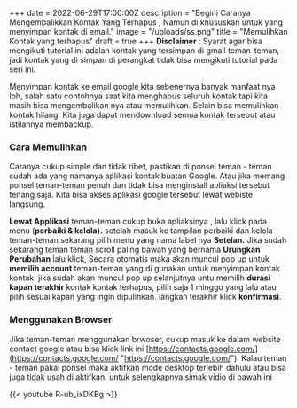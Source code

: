 +++
date = 2022-06-29T17:00:00Z
description = "Begini Caranya Mengembalikkan Kontak Yang Terhapus , Namun di khususkan untuk yang menyimpan kontak di email."
image = "/uploads/ss.png"
title = "Memulihkan Kontak yang terhapus"
draft = true
+++
**Disclaimer** : Syarat agar bisa mengikuti tutorial ini adalah kontak yang tersimpan di gmail teman-teman, jadi kontak yang di simpan di perangkat tidak bisa mengikuti tutorial pada seri ini.

Menyimpan kontak ke email google kita sebenernya banyak manfaat nya loh, salah satu contohnya saat kita menghapus seluruh kontak tapi kita masih bisa mengembalikan nya atau memulihkan. Selain bisa memulihkan kontak hilang, Kita juga dapat mendownload semua kontak tersebut atau istilahnya membackup.

### Cara Memulihkan

Caranya cukup simple dan tidak ribet, pastikan di ponsel teman - teman sudah ada yang namanya aplikasi kontak buatan Google. Atau jika memang ponsel teman-teman penuh dan tidak bisa menginstall apliaksi tersebut tenang saja. Kita bisa akses aplikasi google tersebut lewat webiste langsung.

**Lewat Applikasi** teman-teman cukup buka apliaksinya , lalu klick pada menu (**perbaiki & kelola).** setelah masuk ke tampilan perbaiki dan kelola teman-teman sekarang pilih menu yang nama label nya **Setelan.** Jika sudah sekarang teman teman scroll paling bawah yang bernama **Urungkan Perubahan** lalu klick, Secara otomatis maka akan muncul pop up untuk **memilih account** teman-teman yang di gunakan untuk menyimpan kontak kontak. jika sudah akan muncul pop up selanjutnya untu memilih **durasi kapan terakhir** kontak kontak terhapus, pilih saja 1 minggu yang lalu atau pilih sesuai kapan  yang ingin dipulihkan. langkah terakhir klick **konfirmasi**.

### **Menggunakan Browser**

Jika teman-teman menggunakan brwoser, cukup masuk ke dalam website contact google atau bisa klick link ini [https://contacts.google.com/](https://contacts.google.com/ "https://contacts.google.com/"). Kalau teman - teman pakai ponsel maka aktifkan mode desktop terlebih dahulu atau bisa juga tidak usah di aktifkan. untuk selengkapnya simak vidio di bawah ini

{{< youtube R-ub_ixDKBg >}}
